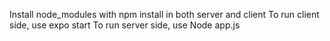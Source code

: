 Install node_modules with npm install in both server and client
To run client side, use expo start
To run server side, use Node app.js